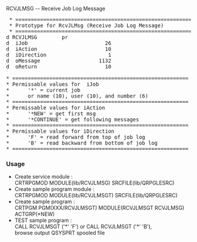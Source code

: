 RCVJLMSG -- Receive Job Log Message

<pre>
 * =========================================================
 * Prototype for RcvJLMsg (Receive Job Log Message)         
 * =========================================================
d RCVJLMSG        pr                                        
d  iJob                         26                          
d  iAction                      10                          
d  iDirection                    1                          
d  oMessage                   1132                          
d  oReturn                      10                          

* =========================================================
* Permissable values for  iJob                             
*      '*' = current job                                   
*      or name (10), user (10), and number (6)             
* =========================================================
* Permissable values for iAction                           
*      '*NEW' = get first msg                              
*      '*CONTINUE' = get following messages                
* =========================================================
* Permissable values for iDirection                        
*      'F' = read forward from top of job log              
*      'B' = read backward from bottom of job log          
* =========================================================
</pre>     

<h3>Usage</h3>
<ul>
<li>Create service module : <br />CRTRPGMOD  MODULE(lib/RCVJLMSG) SRCFILE(lib/QRPGLESRC)</li>
<li>Create sample program module : <br />CRTRPGMOD  MODULE(lib/RCVJLMSGT) SRCFILE(lib/QRPGLESRC)</li>
<li>Create sample program : <br />CRTPGM     PGM(XXX/RCVJLMSGT) MODULE(RCVJLMSGT RCVJLMSG) ACTGRP(*NEW)</li>
<li>TEST sample program : <br />CALL RCVJLMSGT ('*' 'F') or CALL RCVJLMSGT ('*' 'B'),<br /> browse output QSYSPRT spooled file</li>  
</ul>
